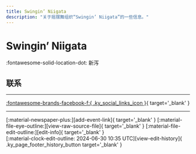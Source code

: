 ```yaml
---
title: Swingin’ Niigata
description: "关于摇摆舞组织“Swingin’ Niigata”的一些信息。"
---
```


# Swingin’ Niigata

:fontawesome-solid-location-dot: 新泻  


## 联系


---

 [:fontawesome-brands-facebook-f:{ .ky_social_links_icon }](https://www.facebook.com/groups/589243062715844){ target='_blank' }

---

<div class="ky_page_footer" markdown>
<div class="ky_page_footer_trailing" markdown="span">
[:material-newspaper-plus:][add-event-link]{ target='_blank' }
[:material-file-eye-outline:][view-raw-source-file]{ target='_blank' }
[:material-file-edit-outline:][edit-info]{ target='_blank' }
</div>
<div class="ky_page_footer_leading" markdown="span">
[:material-clock-edit-outline: 2024-06-30 10:35 UTC][view-edit-history]{ .ky_page_footer_history_button target='_blank' }
</div>
</div>

[add-event-link]: https://github.com/swingdance/events/issues/new?assignees=&labels=add+event&projects=&template=02-add_entity.yml&title=%5Bjp%5D%20%3CName%3E&region=jp&province=Niigata&city=Niigata&org_id=swingin-niigata "添加活动"
[view-raw-source-file]: https://github.com/swingdance/orgs/blob/main/jp/swingin-niigata.json "查看原始源文件"
[edit-info]: https://github.com/swingdance/orgs/issues/new?assignees=&labels=update+org&projects=&template=03-update_entity.yml&title=%5Bjp%5D%20Swingin%E2%80%99%20Niigata&region=jp&id=swingin-niigata&name=Swingin%E2%80%99%20Niigata "编辑信息"

[view-edit-history]: https://github.com/swingdance/orgs/commits/main/jp/swingin-niigata.json "查看编辑历史"
